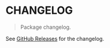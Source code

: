 # CHANGELOG

> Package changelog.

See [GitHub Releases](https://github.com/stdlib-js/complex-dtype/releases) for the changelog.